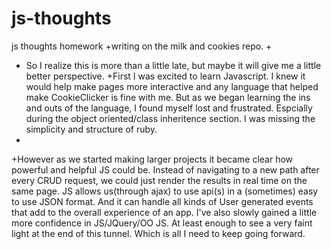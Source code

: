 # js-thoughts
js thoughts homework
+writing on the milk and cookies repo.
+
+  So I realize this is more than a little late, but maybe it will give me a little better perspective.
+First I was excited to learn Javascript. I knew it would help make pages more interactive and any language that helped make CookieClicker is fine with me. But as we began learning the ins and outs of the language, I found myself lost and frustrated. Espcially during the object oriented/class inheritence section. I was missing the simplicity and structure of ruby. 
+
+However as we started making larger projects it became clear how powerful and helpful JS could be. Instead of navigating to a new path after every CRUD request, we could just render the results in real time on the same page. JS allows us(through ajax) to use api(s) in a (sometimes) easy to use JSON format. And it can handle all kinds of User generated events that add to the overall experience of an app. I've also slowly gained a little more confidence in JS/JQuery/OO JS. At least enough to see a very faint light at the end of this tunnel. Which is all I need to keep going forward.
